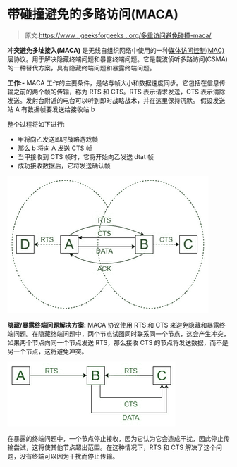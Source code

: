 # 带碰撞避免的多路访问(MACA)

> 原文:[https://www . geeksforgeeks . org/多重访问避免碰撞-maca/](https://www.geeksforgeeks.org/multiple-access-with-collision-avoidance-maca/)

**冲突避免多址接入(MACA)** 是无线自组织网络中使用的一种[媒体访问控制(MAC)](https://practice.geeksforgeeks.org/problems/what-is-media-access-controlmac) 层协议。用于解决隐藏终端问题和暴露终端问题。它是载波侦听多路访问(CSMA)的一种替代方案，具有隐藏终端问题和暴露终端问题。

**工作:-**
MACA 工作的主要条件，是站与帧大小和数据速度同步。它包括在信息传输之前的两个帧的传输，称为 RTS 和 CTS。RTS 表示请求发送，CTS 表示清除发送。发射台附近的电台可以听到即时战略战术，并在这里保持沉默。
假设发送站 A 有数据帧要发送给接收站 b

整个过程将如下进行:

*   甲将向乙发送即时战略游戏帧
*   那么 b 将向 A 发送 CTS 帧
*   当甲接收到 CTS 帧时，它将开始向乙发送 dtat 帧
*   成功接收数据后，它将发送确认帧

![](img/1b42c12ba8c4a2a8c2c14c96f1a35a42.png)

**隐藏/暴露终端问题解决方案:**
MACA 协议使用 RTS 和 CTS 来避免隐藏和暴露终端问题。在隐藏终端问题中，两个节点试图同时联系同一个节点，这会产生冲突，如果两个节点向同一个节点发送 RTS，那么接收 CTS 的节点将发送数据，而不是另一个节点，这将避免冲突。

![](img/3e1280b6c37cc4cd06a351e8d5135182.png)

在暴露的终端问题中，一个节点停止接收，因为它认为它会造成干扰，因此停止传输尝试，这将使其他节点超出范围。在这种情况下，RTS 和 CTS 解决了这个问题，没有终端可以因为干扰而停止传输。